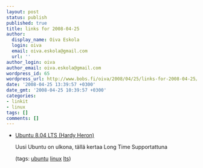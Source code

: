 ```yaml
---
layout: post
status: publish
published: true
title: links for 2008-04-25
author:
  display_name: Oiva Eskola
  login: oiva
  email: oiva.eskola@gmail.com
  url: ''
author_login: oiva
author_email: oiva.eskola@gmail.com
wordpress_id: 65
wordpress_url: http://www.bobs.fi/oiva/2008/04/25/links-for-2008-04-25/
date: '2008-04-25 13:39:57 +0300'
date_gmt: '2008-04-25 10:39:57 +0300'
categories:
- linkit
- linux
tags: []
comments: []
---
```

<ul class="delicious">
<li>
<div class="delicious-link"><a href="http://releases.ubuntu.com/releases/8.04/">Ubuntu 8.04 LTS (Hardy Heron)</a></div></p>
<div class="delicious-extended">Uusi Ubuntu on ulkona, t&auml;ll&auml; kertaa Long Time Supportattuna</div></p>
<div class="delicious-tags">(tags: <a href="http://del.icio.us/oiva/ubuntu">ubuntu</a> <a href="http://del.icio.us/oiva/linux">linux</a> <a href="http://del.icio.us/oiva/lts">lts</a>)</div></li>
</ul></p>
